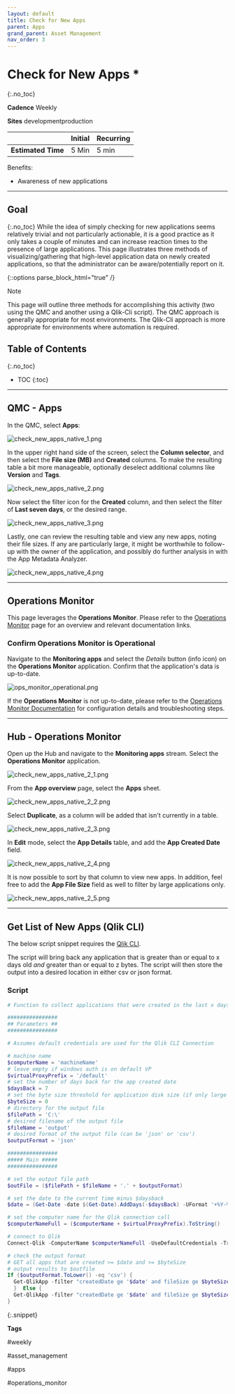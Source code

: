 ```yaml
---
layout: default
title: Check for New Apps
parent: Apps
grand_parent: Asset Management
nav_order: 3
---
```


# Check for New Apps <i class="fas fa-file-code fa-xs" title="API | Script Optional"></i>*
{:.no_toc}

**Cadence** <span class="label cadence">Weekly</span>

**Sites** <span class="label dev">development</span><span class="label prod">production</span>

|                                  		                    | Initial | Recurring |
|---------------------------------------------------------|---------|-----------|
| <i class="far fa-clock fa-sm"></i> **Estimated Time**   | 5 Min   | 5 min     |

Benefits:

  - Awareness of new applications
  
-------------------------

## Goal
{:.no_toc}
While the idea of simply checking for new applications seems relatively trivial and not particularly actionable, it is a good practice as it only takes a couple of minutes and can increase reaction times to the presence of large applications. This page illustrates three methods of visualizing/gathering that high-level application data on newly created applications, so that the administrator can be aware/potentially report on it.

{::options parse_block_html="true" /}
<div class="card">
<div class="card-header">
<i class="fas fa-exclamation-circle fa-sm"></i> Note
</div>
<div class="card-body">
<p>This page will outline three methods for accomplishing this activity (two using the QMC and another using a Qlik-Cli script). The QMC approach is generally appropriate for most environments. The Qlik-Cli approach is more appropriate for environments where automation is required.</p>
</div>
</div>

## Table of Contents
{:.no_toc}

* TOC
{:toc}
-------------------------

## QMC - Apps

In the QMC, select **Apps**:

![check_new_apps_native_1.png](images/check_new_apps_native_1.png)

In the upper right hand side of the screen, select the **Column selector**, and then select the **File size (MB)** and **Created** columns. To make the resulting table a bit more manageable, optionally deselect additional columns like **Version** and **Tags**.

![check_new_apps_native_2.png](images/check_new_apps_native_2.png)

Now select the filter icon for the **Created** column, and then select the filter of **Last seven days**, or the desired range.

![check_new_apps_native_3.png](images/check_new_apps_native_3.png)

Lastly, one can review the resulting table and view any new apps, noting their file sizes. If any are particularly large, it might be worthwhile to follow-up with the owner of the application, and possibly do further analysis in with the App Metadata Analyzer.

![check_new_apps_native_4.png](images/check_new_apps_native_4.png)

-------------------------

## Operations Monitor

This page leverages the **Operations Monitor**. Please refer to the [Operations Monitor](../../tooling/operations_monitor.md) page for an overview and relevant documentation links.

### Confirm Operations Monitor is Operational

Navigate to the **Monitoring apps** and select the _Details_ button (info icon) on the **Operations Monitor** application. Confirm that the application's data is up-to-date.

![ops_monitor_operational.png](images/ops_monitor_operational.png)

If the **Operations Monitor** is not up-to-date, please refer to the [Operations Monitor Documentation](../../tooling/operations_monitor.md#documentation) for configuration details and troubleshooting steps.

-------------------------

## Hub - Operations Monitor

Open up the Hub and navigate to the **Monitoring apps** stream. Select the **Operations Monitor** application.

![check_new_apps_native_2_1.png](images/check_new_apps_native_2_1.png)

From the **App overview** page, select the **Apps** sheet.

![check_new_apps_native_2_2.png](images/check_new_apps_native_2_2.png)

Select **Duplicate**, as a column will be added that isn't currently in a table.

![check_new_apps_native_2_3.png](images/check_new_apps_native_2_3.png)

In **Edit** mode, select the **App Details** table, and add the **App Created Date** field.

![check_new_apps_native_2_4.png](images/check_new_apps_native_2_4.png)

It is now possible to sort by that column to view new apps. In addition, feel free to add the **App File Size** field as well to filter by large applications only.

![check_new_apps_native_2_5.png](images/check_new_apps_native_2_5.png)

-------------------------

## Get List of New Apps (Qlik CLI) <i class="fas fa-file-code fa-xs" title="API | Requires Script"></i>

The below script snippet requires the [Qlik CLI](../../tooling/qlik_cli.md).

The script will bring back any application that is greater than or equal to x days old _and_ greater than or equal to z bytes. The script will then store the output into a desired location in either csv or json format.

### Script
```powershell
# Function to collect applications that were created in the last x days over z size in bytes

################
## Parameters ##
################

# Assumes default credentials are used for the Qlik CLI Connection

# machine name
$computerName = 'machineName'
# leave empty if windows auth is on default VP
$virtualProxyPrefix = '/default'
# set the number of days back for the app created date
$daysBack = 7
# set the byte size threshold for application disk size (if only large apps are desired)
$byteSize = 0
# directory for the output file
$filePath = 'C:\'
# desired filename of the output file
$fileName = 'output'
# desired format of the output file (can be 'json' or 'csv')
$outputFormat = 'json'

################
##### Main #####
################

# set the output file path
$outFile = ($filePath + $fileName + '.' + $outputFormat)

# set the date to the current time minus $daysback
$date = (Get-Date -date $(Get-Date).AddDays(-$daysBack) -UFormat '+%Y-%m-%dT%H:%M:%S.000Z').ToString()

# set the computer name for the Qlik connection call
$computerNameFull = ($computerName + $virtualProxyPrefix).ToString()

# connect to Qlik
Connect-Qlik -ComputerName $computerNameFull -UseDefaultCredentials -TrustAllCerts

# check the output format
# GET all apps that are created >= $date and >= $byteSize
# output results to $outfile
If ($outputFormat.ToLower() -eq 'csv') {
  Get-QlikApp -filter "createdDate ge '$date' and fileSize ge $byteSize" -full | ConvertTo-Csv -NoTypeInformation | Set-Content $outFile
  }  Else {
  Get-QlikApp -filter "createdDate ge '$date' and fileSize ge $byteSize" -full | ConvertTo-Json | Set-Content $outFile
} 
```
{:.snippet}

**Tags**

#weekly

#asset_management

#apps

#operations_monitor

&nbsp;
